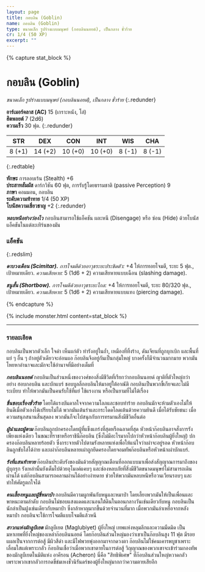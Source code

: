 ```yaml
---
layout: page
title: กอบลิน (Goblin)
name: กอบลิน (Goblin)
type: ขนาดเล็ก รูปร่างแบบมนุษย์ (กอบลินนอยด์), เป็นกลาง ชั่วร้าย
cr: 1/4 (50 XP)
excerpt: ""
---
```


{% capture stat_block %}

# กอบลิน (Goblin)

_ขนาดเล็ก รูปร่างแบบมนุษย์ (กอบลินนอยด์), เป็นกลาง ชั่วร้าย_
{:.redunder}

**อาร์เมอร์คลาส (AC)** 15 (เกราะหนัง, โล่)  
**ฮิตพอยต์** 7 (2d6)  
**ความเร็ว** 30 ฟุต.
{:.redunder}

|  STR   |   DEX   |   CON   |   INT   |  WIS   |  CHA   |
| :----: | :-----: | :-----: | :-----: | :----: | :----: |
| 8 (+1) | 14 (+2) | 10 (+0) | 10 (+0) | 8 (-1) | 8 (-1) |
{:.redtable}

**ทักษะ** การลอบเร้น (Stealth) +6  
**ประสาทสัมผัส** ดาร์กวิชัน 60 ฟุต, การรับรู้โดยธรรมชาติ (passive Perception) 9  
**ภาษา** คอมมอน, กอบลิน  
**ระดับความท้าทาย** 1/4 (50 XP)  
**โบนัสความเชี่ยวชาญ** +2
{:.redunder}

**_หลบหนีอย่างว่องไว_** กอบลินสามารถใช้แอ็คชัน ผละหนี (Disengage) หรือ ซ่อน (Hide) ด้วยโบนัสแอ็คชันในแต่ละเทิร์นของมัน

### แอ็คชัน
{:.redslim}

**_ดาบวงเดือน (Scimitar)._** _การโจมตีด้วยอาวุธระยะประชิดตัว:_ +4 ให้การทอยโจมตี, ระยะ 5 ฟุต., เป้าหมายเดียว. _ความเสียหาย:_ 5 (1d6 + 2) ความเสียหายแบบเฉือน (slashing damage).

**_ธนูสั้น (Shortbow)._** _การโจมตีด้วยอาวุธระยะไกล:_ +4 ให้การทอยโจมตี, ระยะ 80/320 ฟุต., เป้าหมายเดียว. _ความเสียหาย:_ 5 (1d6 + 2) ความเสียหายแบบแทง (piercing damage).

{% endcapture %}

{% include monster.html content=stat_block %}

---

### รายละเอียด

กอบลินเป็นพวกตัวเล็ก ใจดำ เห็นแก่ตัว ทำรังอยู่ในถ้ำ, เหมืองที่ทิ้งร้าง, ดันเจียนที่ถูกบุกเบิก และพื้นที่แย่ ๆ อื่น ๆ ถ้าอยู่ตัวเดียวจะอ่อนแอ ก๊อบลินจึงอยู่กันเป็นกลุ่มใหญ่ บางครั้งก็มีจำนวนมากมาย พวกมันโหยหาอำนาจและมักจะใช้อำนาจที่มีอย่างเต็มที่

**_กอบลินนอยด์_** กอบลินเป็นส่วนหนึ่งของวงศ์ของสิ่งมีชีวิตที่เรียกว่ากอบลินนอยด์ ญาติที่ตัวใหญ่กว่าอย่าง ฮอบกอบลิน และบักแบร์ ชอบบูลลี่กอบลินให้มาอยู่ใต้อาณัติ กอบลินเป็นพวกขี้เกียจและไม่มีระเบียบ ทำให้พวกมันเป็นคนรับใช้ที่แย่ ใช้แรงงาน หรือเป็นยามที่ไม่ได้เรื่อง

**_ชื่นชอบเรื่องชั่วร้าย_** โดยได้แรงบันดาลใจจากความโลภและชอบทำร้าย กอบลินมักจะห้ามตัวเองไม่ให้ยินดีเมื่อตัวเองได้เปรียบไม่ได้ พวกมันเต้นรำและกระโดดโลดเต้นด้วยความยินดี เมื่อได้รับชัยชนะ เมื่อความสนุกสนานสิ้นสุดลง พวกมันก็จะไปสนุกกับการทรมานสิ่งมีชีวิตอื่นต่อ

**_ผู้นำและผู้ตาม_** ก๊อบลินถูกปกครองโดยผู้ที่แข็งแกร่งที่สุดหรือฉลาดที่สุด หัวหน้าก๊อบลินอาจสั่งการรังเพียงแห่งเดียว ในขณะที่ราชาหรือราชินีก๊อบลิน (ซึ่งไม่มีอะไรมากไปกว่าหัวหน้าก๊อบลินผู้ยิ่งใหญ่) ปกครองก๊อบลินหลายร้อยตัว ซึ่งกระจายตัวไปตามรังหลายแห่งเพื่อให้แน่ใจว่าเผ่าจะอยู่รอด หัวหน้าก๊อบลินถูกขับไล่ได้ง่าย และเผ่าก๊อบลินหลายเผ่าถูกยึดครองโดยจอมทัพก๊อบลินหรือหัวหน้าเผ่าบักแบร์.

**_รังที่แสนท้าทาย_** ก๊อบลินประดับรังของมันด้วยสัญญาณเตือนที่ออกแบบมาเพื่อส่งสัญญาณการมาถึงของผู้บุกรุก รังเหล่านั้นยังเต็มไปด้วยอุโมงค์แคบๆ และช่องหลบภัยที่สิ่งมีชีวิตขนาดมนุษย์ไม่สามารถเดินผ่านได้ แต่ก๊อบลินสามารถคลานผ่านได้อย่างง่ายดาย ช่วยให้พวกมันหลบหนีหรือวนเวียนรอบๆ และทำให้ศัตรูตกใจได้

**_คนเลี้ยงหนูและผู้ขี่หมาป่า_** กอบลินมีความผูกพันกับหนูและหมาป่า โดยเลี้ยงพวกมันให้เป็นเพื่อนและพาหนะตามลำดับ กอบลินไม่ชอบแสงแดดและนอนใต้ดินในตอนกลางวันเช่นเดียวกับหนู กอบลินเป็นนักล่าเป็นฝูงเช่นเดียวกับหมาป่า ซึ่งกล้าหาญมากขึ้นด้วยจำนวนที่มาก เมื่อพวกมันล่าเหยื่อจากหลังหมาป่า กอบลินจะใช้การโจมตีแบบโจมตีแล้วหนี

**_สาวกแห่งมักลูบีเยต_** มักลูบีเยต (Maglubiyet) ผู้ยิ่งใหญ่ เทพแห่งหลุมลึกและความมืดมิด เป็นมหาเทพที่ยิ่งใหญ่ของเหล่าก๊อบลินนอยด์ โดยก๊อบลินส่วนใหญ่มองว่าเขาเป็นก๊อบลินสูง 11 ฟุต มีรอยแผลเป็นจากการต่อสู้ มีผิวสีดำ และมีไฟพวยพุ่งออกมาจากดวงตา ก๊อบลินไม่ใช่คนเคารพบูชาเพราะเลื่อมใสแต่เพราะกลัว ก๊อบลินเชื่อว่าเมื่อพวกเขาตายในการต่อสู้ วิญญาณของพวกเขาจะเข้าร่วมกองทัพของมักลูบีเยตในมิติแห่ง อาคีรอน (Acheron) นี่คือ "สิทธิพิเศษ" ที่ก๊อบลินส่วนใหญ่หวาดกลัว เพราะพวกเขากลัวการกดขี่ข่มเหงชั่วนิรันดร์ของผู้ยิ่งใหญ่มากกว่าความตายเสียอีก
